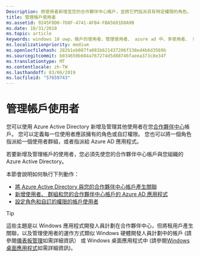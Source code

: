 ```yaml
---
Description: 將使用者新增至您的合作夥伴中心帳戶，並將它們指派具有特定權限的角色。
title: 管理帳戶使用者
ms.assetid: 9245F0D0-7D8F-4741-AFB4-FBA5601D0A9B
ms.date: 10/31/2018
ms.topic: article
keywords: windows 10 uwp，帳戶的使用者，管理使用者、 azure ad 中，多使用者、 多個使用者
ms.localizationpriority: medium
ms.openlocfilehash: 282b1eb087fa081b621437206f338ed4b6d3569b
ms.sourcegitcommit: b034650b684a767274d5d88746faeea373c8e34f
ms.translationtype: MT
ms.contentlocale: zh-TW
ms.lasthandoff: 03/06/2019
ms.locfileid: "57659743"
---
```

# <a name="manage-account-users"></a>管理帳戶使用者

您可以使用 Azure Active Directory 新增及管理其他使用者在您[合作夥伴中心](https://partner.microsoft.com/dashboard)帳戶。 您可以定義每一位使用者應該擁有的角色或自訂權限。 您也可以將一個角色指派給一個使用者群組，或者指派給 Azure AD 應用程式。

若要新增及管理帳戶的使用者，您必須先使您的合作夥伴中心帳戶與您組織的 Azure Active Directory。 

本節會說明如何執行下列動作：

-   [將 Azure Active Directory 與您的合作夥伴中心帳戶產生關聯](associate-azure-ad-with-dev-center.md)
-   [新增使用者、 群組和您的合作夥伴中心帳戶的 Azure AD 應用程式](add-users-groups-and-azure-ad-applications.md)
-   [設定角色和自訂的權限的帳戶使用者](set-custom-permissions-for-account-users.md)

> [!TIP]
> 這些主題是以 Windows 應用程式開發人員計劃在合作夥伴中心，但將租用戶產生關聯，以及管理使用者的運作方式類似 Windows 硬體開發人員計劃中的帳戶 (請參閱[儀表板管理](https://docs.microsoft.com/windows-hardware/drivers/dashboard/dashboard-administration)如需詳細資訊） 或 Windows 桌面應用程式中 (請參閱[Windows 桌面應用程式](https://docs.microsoft.com/windows/desktop/appxpkg/windows-desktop-application-program#add-and-manage-account-users)如需詳細資訊)。
